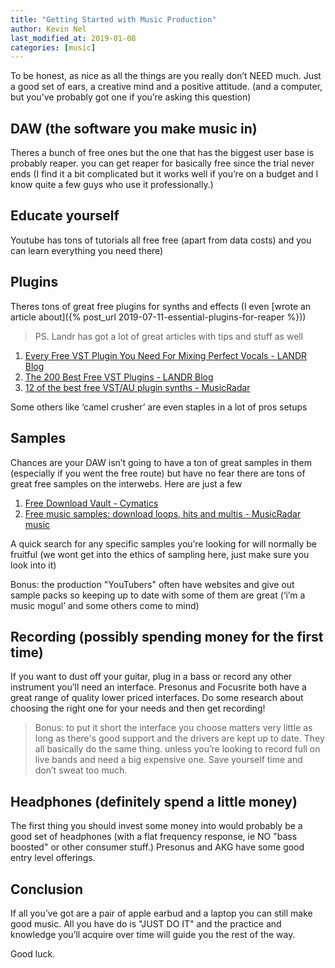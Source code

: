```yaml
---
title: "Getting Started with Music Production"
author: Kevin Nel
last_modified_at: 2019-01-08
categories: [music]
---
```


To be honest, as nice as all the things are you really don’t NEED much.
Just a good set of ears, a creative mind and a positive attitude. (and a computer, but you’ve probably got one if you’re asking this question)

## DAW (the software you make music in)

Theres a bunch of free ones but the one that has the biggest user base is probably reaper. you can get reaper for basically free since the trial never ends (I find it a bit complicated but it works well if you’re on a budget and I know quite a few guys who use it professionally.)

## Educate yourself

Youtube has tons of tutorials all free free (apart from data costs) and you can learn everything you need there)

## Plugins

Theres tons of great free plugins for synths and effects (I even [wrote an article about]({% post_url 2019-07-11-essential-plugins-for-reaper %}))


> PS. Landr has got a lot of great articles with tips and stuff as well


1. [Every Free VST Plugin You Need For Mixing Perfect Vocals - LANDR Blog](https://blog.landr.com/every-free-plugin-need-mixing-perfect-vocals/)
2. [The 200 Best Free VST Plugins - LANDR Blog](https://blog.landr.com/best-free-vst-plugins/)
3. [12 of the best free VST/AU plugin synths - MusicRadar](https://www.musicradar.com/news/tech/12-of-the-best-free-vst-au-plugin-synths-615790)

Some others like ‘camel crusher’ are even staples in a lot of pros setups

## Samples

Chances are your DAW isn’t going to have a ton of great samples in them (especially if you went the free route) but have no fear there are tons of great free samples on the interwebs.
Here are just a few

1. [Free Download Vault - Cymatics](https://cymatics.fm/pages/free-download-vault)
2. [Free music samples: download loops, hits and multis - MusicRadar music](https://www.musicradar.com/news/tech/free-music-samples-download-loops-hits-and-multis-627820)

A quick search for any specific samples you’re looking for will normally be fruitful (we wont get into the ethics of sampling here, just make sure you look into it)

Bonus: the production "YouTubers" often have websites and give out sample packs so keeping up to date with some of them are great (‘i’m a music mogul’ and some others come to mind)

## Recording (possibly spending money for the first time)

If you want to dust off your guitar, plug in a bass or record any other instrument you’ll need an interface.
Presonus and Focusrite both have a great range of quality lower priced interfaces.
Do some research about choosing the right one for your needs and then get recording!


> Bonus: to put it short the interface you choose matters very little as long as there's good support and the drivers are kept up to date.
> They all basically do the same thing. unless you’re looking to record full on live bands and need a big expensive one.
> Save yourself time and don’t sweat too much.


## Headphones (definitely spend a little money)

The first thing you should invest some money into would probably be a good set of headphones (with a flat frequency response, ie NO "bass boosted" or other consumer stuff.)
Presonus and AKG have some good entry level offerings.


## Conclusion

If all you’ve got are a pair of apple earbud and a laptop you can still make good music.
All you have do is "JUST DO IT" and the practice and knowledge you’ll acquire over time will guide you the rest of the way.

Good luck.
